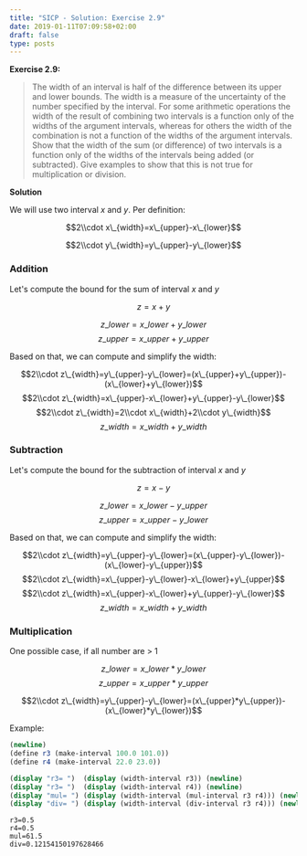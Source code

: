 ```yaml
---
title: "SICP - Solution: Exercise 2.9"
date: 2019-01-11T07:09:58+02:00
draft: false
type: posts
---
```


**Exercise 2.9:** 

> The width of an interval is half of the difference between its upper and lower bounds. The width is a measure of the uncertainty of the number specified by the interval. For some arithmetic operations the width of the result of combining two intervals is a function only of the widths of the argument intervals, whereas for others the width of the combination is not a function of the widths of the argument intervals. Show that the width of the sum (or difference) of two intervals is a function only of the widths of the intervals being added (or subtracted). Give examples to show that this is not true for multiplication or division.

**Solution**

We will use two interval $x$ and $y$. Per definition:

$$2\\cdot x\_{width}=x\_{upper}-x\_{lower}$$

$$2\\cdot y\_{width}=y\_{upper}-y\_{lower}$$

### Addition

Let's compute the bound for the sum of interval $x$ and $y$

$$z = x + y$$

$$z\_{lower}=x\_{lower}+y\_{lower}$$
$$z\_{upper}=x\_{upper}+y\_{upper}$$

Based on that, we can compute and simplify the width:

$$2\\cdot z\_{width}=y\_{upper}-y\_{lower}=(x\_{upper}+y\_{upper})-(x\_{lower}+y\_{lower})$$
$$2\\cdot z\_{width}=x\_{upper}-x\_{lower}+y\_{upper}-y\_{lower}$$
$$2\\cdot z\_{width}=2\\cdot x\_{width}+2\\cdot y\_{width}$$
$$z\_{width}=x\_{width}+y\_{width}$$

### Subtraction

Let's compute the bound for the subtraction of interval $x$ and $y$

$$z = x - y$$

$$z\_{lower}=x\_{lower}-y\_{upper}$$
$$z\_{upper}=x\_{upper}-y\_{lower}$$

Based on that, we can compute and simplify the width:

$$2\\cdot z\_{width}=y\_{upper}-y\_{lower}=(x\_{upper}-y\_{lower})-(x\_{lower}-y\_{upper})$$
$$2\\cdot z\_{width}=x\_{upper}-y\_{lower}-x\_{lower}+y\_{upper}$$
$$2\\cdot z\_{width}=x\_{upper}-x\_{lower}+y\_{upper}-y\_{lower}$$
$$z\_{width}=x\_{width}+y\_{width}$$

### Multiplication

One possible case, if all number are > 1

$$z\_{lower}=x\_{lower}*y\_{lower}$$
$$z\_{upper}=x\_{upper}*y\_{upper}$$

$$2\\cdot z\_{width}=y\_{upper}-y\_{lower}=(x\_{upper}*y\_{upper})-(x\_{lower}*y\_{lower})$$

Example:

```scheme
(newline)
(define r3 (make-interval 100.0 101.0))
(define r4 (make-interval 22.0 23.0))

(display "r3= ")  (display (width-interval r3)) (newline)
(display "r3= ")  (display (width-interval r4)) (newline)
(display "mul= ") (display (width-interval (mul-interval r3 r4))) (newline)
(display "div= ") (display (width-interval (div-interval r3 r4))) (newline)
```

```
r3=0.5
r4=0.5
mul=61.5
div=0.12154150197628466
```
